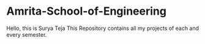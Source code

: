 # Amrita-School-of-Engineering
Hello, this is Surya Teja 
This Repository contains all my projects of each and every semester. 
